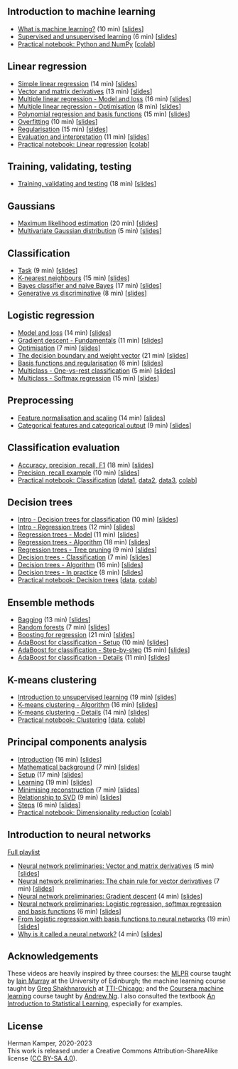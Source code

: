 
Introduction to machine learning
--------------------------------
- [What is machine learning?](https://youtu.be/zVNmaVwistc&list=PLmZlBIcArwhM_7t4ZzxXAs1PWaLqcPusG) (10 min) [[slides](slides/intro_to_ml-crop.pdf)]
- [Supervised and unsupervised learning](https://youtu.be/Ep0TIg88UtM&list=PLmZlBIcArwhM_7t4ZzxXAs1PWaLqcPusG) (6 min) [[slides](slides/intro_to_ml-crop.pdf)]
- [Practical notebook: Python and NumPy](practicals/python_numpy/python_numpy.ipynb) [[colab](https://colab.research.google.com/github/kamperh/data414/blob/main/practicals/python_numpy/python_numpy.ipynb)]


Linear regression
-----------------
- [Simple linear regression](https://youtu.be/L5-lxSGO9bM&list=PLmZlBIcArwhNd_sWiz6f1-NHc3lg3k7PF) (14 min) [[slides](slides/simple_linear_regression-crop.pdf)]
- [Vector and matrix derivatives](https://youtu.be/FCWrduAxf-Q&list=PLmZlBIcArwhNd_sWiz6f1-NHc3lg3k7PF) (13 min) [[slides](slides/vector_matrix_derivatives-crop.pdf)]
- [Multiple linear regression - Model and loss](https://youtu.be/zu34zcyAFzU&list=PLmZlBIcArwhNd_sWiz6f1-NHc3lg3k7PF) (16 min) [[slides](slides/multiple_linear_regression-crop.pdf)]
- [Multiple linear regression - Optimisation](https://youtu.be/QHgjzFm6vnU&list=PLmZlBIcArwhNd_sWiz6f1-NHc3lg3k7PF) (8 min) [[slides](slides/multiple_linear_regression-crop.pdf)]
- [Polynomial regression and basis functions](https://youtu.be/TSFMepJbHa0&list=PLmZlBIcArwhNd_sWiz6f1-NHc3lg3k7PF) (15 min) [[slides](slides/regression_basis_functions-crop.pdf)]
- [Overfitting](https://youtu.be/S7B3LQJrU0w&list=PLmZlBIcArwhNd_sWiz6f1-NHc3lg3k7PF) (10 min) [[slides](slides/overfitting_regularisation-crop.pdf)]
- [Regularisation](https://youtu.be/Zojp8z8GD8c&list=PLmZlBIcArwhNd_sWiz6f1-NHc3lg3k7PF) (15 min) [[slides](slides/overfitting_regularisation-crop.pdf)]
- [Evaluation and interpretation](https://youtu.be/4hkZiGk66J8&list=PLmZlBIcArwhNd_sWiz6f1-NHc3lg3k7PF) (11 min) [[slides](slides/regression_evaluation_interpretation-crop.pdf)]
- [Practical notebook: Linear regression](practicals/linear_regression/data414_linear_regression.ipynb) [[colab](https://colab.research.google.com/github/kamperh/data414/blob/main/practicals/linear_regression/data414_linear_regression.ipynb)]


Training, validating, testing
-----------------------------
- [Training, validating and testing](https://youtu.be/aXRDdjK-hI4&list=PLmZlBIcArwhNd_sWiz6f1-NHc3lg3k7PF) (18 min) [[slides](slides/train_val_test-crop.pdf)]


Gaussians
---------
- [Maximum likelihood estimation](https://youtu.be/i6Rp0eiINgM&list=PLmZlBIcArwhPnCzcSUU5mF90aU_dMSnZ2) (20 min) [[slides](slides/maximum_likelihood-crop.pdf)]
- [Multivariate Gaussian distribution](https://youtu.be/azrTdjrA2bU&list=PLmZlBIcArwhPnCzcSUU5mF90aU_dMSnZ2) (5 min) [[slides](slides/multivariate_gaussian-crop.pdf)]


Classification
--------------
- [Task](https://youtu.be/RqNaY7gnMP8&list=PLmZlBIcArwhMiJk7vCghuHGOGXXjC4n6b) (9 min) [[slides](slides/classification-crop.pdf)]
- [K-nearest neighbours](https://youtu.be/73YHJwp71hk&list=PLmZlBIcArwhMiJk7vCghuHGOGXXjC4n6b) (15 min) [[slides](slides/classification-crop.pdf)]
- [Bayes classifier and naive Bayes](https://youtu.be/AaOTx_eLGZ0&list=PLmZlBIcArwhMiJk7vCghuHGOGXXjC4n6b) (17 min) [[slides](slides/classification-crop.pdf)]
- [Generative vs discriminative](https://youtu.be/kizDqj9d2OM&list=PLmZlBIcArwhMiJk7vCghuHGOGXXjC4n6b) (8 min) [[slides](slides/classification-crop.pdf)]


Logistic regression
-------------------
- [Model and loss](https://youtu.be/nS6YewQAK7I&list=PLmZlBIcArwhOr0ysO1Hg4Wfoww0dZnHz4) (14 min) [[slides](slides/logistic_regression-crop.pdf)]
- [Gradient descent - Fundamentals](https://youtu.be/BlnLoqn3ZBo&list=PLmZlBIcArwhOr0ysO1Hg4Wfoww0dZnHz4) (11 min) [[slides](slides/gradient_descent-crop.pdf)]
- [Optimisation](https://youtu.be/SLhx32b7I3A&list=PLmZlBIcArwhOr0ysO1Hg4Wfoww0dZnHz4) (7 min) [[slides](slides/logistic_regression-crop.pdf)]
- [The decision boundary and weight vector](https://youtu.be/fPT8VeuFRkU&list=PLmZlBIcArwhOr0ysO1Hg4Wfoww0dZnHz4) (21 min) [[slides](slides/logistic_regression-crop.pdf)]
- [Basis functions and regularisation](https://youtu.be/D_rIX0xaYno&list=PLmZlBIcArwhOr0ysO1Hg4Wfoww0dZnHz4) (6 min) [[slides](slides/logistic_regression-crop.pdf)]
- [Multiclass - One-vs-rest classification](https://youtu.be/EYXSve6T5BU&list=PLmZlBIcArwhOr0ysO1Hg4Wfoww0dZnHz4) (5 min) [[slides](slides/multiclass_logistic_regression-crop.pdf)]
- [Multiclass - Softmax regression](https://youtu.be/hYBwBmojXoU&list=PLmZlBIcArwhOr0ysO1Hg4Wfoww0dZnHz4) (15 min) [[slides](slides/multiclass_logistic_regression-crop.pdf)]


Preprocessing
-------------
- [Feature normalisation and scaling](https://youtu.be/EgISGYkGa5A&list=PLmZlBIcArwhNSvaKyVSoIEq0ewNX9KTC4) (14 min)  [[slides](slides/preprocessing-crop.pdf)]
- [Categorical features and categorical output](https://youtu.be/AoZdxBqw9n0&list=PLmZlBIcArwhNSvaKyVSoIEq0ewNX9KTC4) (9 min) [[slides](slides/preprocessing-crop.pdf)]


Classification evaluation
-------------------------
- [Accuracy, precision, recall, F1](https://youtu.be/HblOroXZNUQ&list=PLmZlBIcArwhMiJk7vCghuHGOGXXjC4n6b) (18 min) [[slides](slides/classification_evaluation-crop.pdf)]
- [Precision, recall example](https://youtu.be/lFpdsmRnmZQ&list=PLmZlBIcArwhMiJk7vCghuHGOGXXjC4n6b) (10 min) [[slides](slides/classification_evaluation-crop.pdf)]
- [Practical notebook: Classification](practicals/classification/data414_classification.ipynb) [[data1](practicals/classification/admissions.csv), [data2](practicals/classification/default.csv), [data3](practicals/classification/microchip.csv), [colab](https://colab.research.google.com/github/kamperh/data414/blob/main/practicals/classification/data414_classification.ipynb)]


Decision trees
--------------
- [Intro - Decision trees for classification](https://youtu.be/mfzTmt0nTtU&list=PLmZlBIcArwhPrP3H7iejBQpqtP1UHrhFp) (10 min) [[slides](slides/dt_1_intro-crop.pdf)]
- [Intro - Regression trees](https://youtu.be/aGo--5JFpPM&list=PLmZlBIcArwhPrP3H7iejBQpqtP1UHrhFp) (12 min) [[slides](slides/dt_1_intro-crop.pdf)]
- [Regression trees - Model](https://youtu.be/W1UwgQ_0vq8&list=PLmZlBIcArwhPrP3H7iejBQpqtP1UHrhFp) (11 min) [[slides](slides/dt_2_regression_trees-crop.pdf)]
- [Regression trees - Algorithm](https://youtu.be/HEsSYQMtwfQ&list=PLmZlBIcArwhPrP3H7iejBQpqtP1UHrhFp) (18 min) [[slides](slides/dt_2_regression_trees-crop.pdf)]
- [Regression trees - Tree pruning](https://youtu.be/lvaulWuaQak&list=PLmZlBIcArwhPrP3H7iejBQpqtP1UHrhFp) (9 min) [[slides](slides/dt_2_regression_trees-crop.pdf)]
- [Decision trees - Classification](https://youtu.be/mDMHbr-jflU&list=PLmZlBIcArwhPrP3H7iejBQpqtP1UHrhFp) (7 min) [[slides](slides/dt_3_decision_trees-crop.pdf)]
- [Decision trees - Algorithm](https://youtu.be/Utptpje03AI&list=PLmZlBIcArwhPrP3H7iejBQpqtP1UHrhFp) (16 min) [[slides](slides/dt_3_decision_trees-crop.pdf)]
- [Decision trees - In practice](https://youtu.be/UjdRf503tC4&list=PLmZlBIcArwhPrP3H7iejBQpqtP1UHrhFp) (8 min) [[slides](slides/dt_3_decision_trees-crop.pdf)]
- [Practical notebook: Decision trees](practicals/decision_trees/data414_decision_trees.ipynb) [[data](practicals/decision_trees/heart.csv), [colab](https://colab.research.google.com/github/kamperh/data414/blob/main/practicals/decision_trees/data414_decision_trees.ipynb)]


Ensemble methods
----------------
- [Bagging](https://youtu.be/pvZ3ZhlmDCE&list=PLmZlBIcArwhOS-uLDR79Dzzp_e1QdxOhP) (13 min) [[slides](slides/ensemble_methods_prep-crop.pdf)]
- [Random forests](https://youtu.be/7ex0aF2k7YY&list=PLmZlBIcArwhOS-uLDR79Dzzp_e1QdxOhP) (7 min) [[slides](slides/ensemble_methods_prep-crop.pdf)]
- [Boosting for regression](https://youtu.be/9C__SHdkY8A&list=PLmZlBIcArwhOS-uLDR79Dzzp_e1QdxOhP) (21 min) [[slides](slides/ensemble_methods_prep-crop.pdf)]
- [AdaBoost for classification - Setup](https://youtu.be/Oksv-lVq2hQ&list=PLmZlBIcArwhOS-uLDR79Dzzp_e1QdxOhP) (10 min) [[slides](slides/ensemble_methods_prep-crop.pdf)]
- [AdaBoost for classification - Step-by-step](https://youtu.be/Vixw2DOUGec&list=PLmZlBIcArwhOS-uLDR79Dzzp_e1QdxOhP) (15 min) [[slides](slides/ensemble_methods_prep-crop.pdf)]
- [AdaBoost for classification - Details](https://youtu.be/wbmuqXbUFGM&list=PLmZlBIcArwhOS-uLDR79Dzzp_e1QdxOhP) (11 min) [[slides](slides/ensemble_methods_prep-crop.pdf)]


K-means clustering
------------------
- [Introduction to unsupervised learning](https://youtu.be/_Tf1Vi4s7Ec&list=PLmZlBIcArwhMfNuMBg4XR-YQ0QIqdHCrl) (19 min) [[slides](slides/unsupervised_learning_intro-crop.pdf)]
- [K-means clustering - Algorithm](https://youtu.be/PgK1IppRdsE&list=PLmZlBIcArwhMfNuMBg4XR-YQ0QIqdHCrl) (16 min) [[slides](slides/k_means-crop.pdf)]
- [K-means clustering - Details](https://youtu.be/f3-G0txYUEM&list=PLmZlBIcArwhMfNuMBg4XR-YQ0QIqdHCrl) (14 min) [[slides](slides/k_means-crop.pdf)]
- [Practical notebook: Clustering](practicals/clustering/data414_clustering.ipynb) [[data](practicals/clustering/baby_yoda.png), [colab](https://colab.research.google.com/github/kamperh/data414/blob/main/practicals/clustering/data414_clustering.ipynb)]


Principal components analysis
-----------------------------
- [Introduction](https://youtu.be/MLknbgx7k_k&list=PLmZlBIcArwhMfNuMBg4XR-YQ0QIqdHCrl) (16 min) [[slides](slides/pca-crop.pdf)]
- [Mathematical background](https://youtu.be/NoD41tbBVIY&list=PLmZlBIcArwhMfNuMBg4XR-YQ0QIqdHCrl) (7 min) [[slides](slides/pca-crop.pdf)]
- [Setup](https://youtu.be/6b4EEtRynIQ&list=PLmZlBIcArwhMfNuMBg4XR-YQ0QIqdHCrl) (17 min) [[slides](slides/pca-crop.pdf)]
- [Learning](https://youtu.be/Jc7DvdU6U8I&list=PLmZlBIcArwhMfNuMBg4XR-YQ0QIqdHCrl) (19 min) [[slides](slides/pca-crop.pdf)]
- [Minimising reconstruction](https://youtu.be/B1z2zTQ1gxw&list=PLmZlBIcArwhMfNuMBg4XR-YQ0QIqdHCrl) (7 min) [[slides](slides/pca-crop.pdf)]
- [Relationship to SVD](https://youtu.be/DQ_BkPHIl-g&list=PLmZlBIcArwhMfNuMBg4XR-YQ0QIqdHCrl) (9 min) [[slides](slides/pca-crop.pdf)]
- [Steps](https://youtu.be/SazsJHCajOc&list=PLmZlBIcArwhMfNuMBg4XR-YQ0QIqdHCrl) (6 min) [[slides](slides/pca-crop.pdf)]
- [Practical notebook: Dimensionality reduction](practicals/dimreduction/data414_dimreduction.ipynb) [[colab](https://colab.research.google.com/github/kamperh/data414/blob/main/practicals/dimreduction/data414_dimreduction.ipynb)]


Introduction to neural networks
-------------------------------
[Full playlist](https://www.youtube.com/playlist?list=PLmZlBIcArwhMHnIrNu70mlvZOwe6MqWYn)
- [Neural network preliminaries: Vector and matrix derivatives](https://youtu.be/xOx2SS6TXHQ&list=PLmZlBIcArwhMHnIrNu70mlvZOwe6MqWYn) (5 min) [[slides](slides/intro_nn-crop.pdf)]
- [Neural network preliminaries: The chain rule for vector derivatives](https://youtu.be/mnjSBg3EWZ0&list=PLmZlBIcArwhMHnIrNu70mlvZOwe6MqWYn) (7 min) [[slides](slides/intro_nn-crop.pdf)]
- [Neural network preliminaries: Gradient descent](https://youtu.be/Ay3JdygFfY8&list=PLmZlBIcArwhMHnIrNu70mlvZOwe6MqWYn) (4 min) [[slides](slides/intro_nn-crop.pdf)]
- [Neural network preliminaries: Logistic regression, softmax regression and basis functions](https://youtu.be/6QyxMO4wH2w&list=PLmZlBIcArwhMHnIrNu70mlvZOwe6MqWYn) (6 min) [[slides](slides/intro_nn-crop.pdf)]
- [From logistic regression with basis functions to neural networks](https://youtu.be/_FWFutvALwo&list=PLmZlBIcArwhMHnIrNu70mlvZOwe6MqWYn) (19 min) [[slides](slides/intro_nn-crop.pdf)]
- [Why is it called a neural network?](https://youtu.be/_QynHmmVn3E&list=PLmZlBIcArwhMHnIrNu70mlvZOwe6MqWYn) (4 min) [[slides](slides/intro_nn-crop.pdf)]


Acknowledgements
----------------
These videos are heavily inspired by three courses: the
[MLPR](https://www.inf.ed.ac.uk/teaching/courses/mlpr/2018/notes/) course
taught by [Iain Murray](https://homepages.inf.ed.ac.uk/imurray2/) at the
University of Edinburgh; the machine learning course taught by [Greg
Shakhnarovich](https://home.ttic.edu/~gregory/) at
[TTI-Chicago](https://www.ttic.edu/); and the [Coursera machine
learning](https://www.coursera.org/learn/machine-learning) course taught by
[Andrew Ng](https://www.andrewng.org/). I also consulted the textbook [An
Introduction to Statistical Learning](https://www.statlearning.com/),
especially for examples.


License
-------
Herman Kamper, 2020-2023  
This work is released under a Creative Commons Attribution-ShareAlike
license ([CC BY-SA 4.0](http://creativecommons.org/licenses/by-sa/4.0/)).
